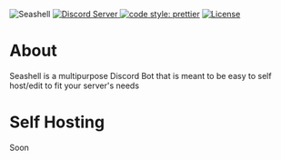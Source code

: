 ![Seashell](https://file.coffee/u/Kzgf60Qpeb.png)
  [
![Discord Server](https://img.shields.io/badge/Discord-dsc.gg/sea-2ecc71?style=for-the-badge)
](https://dsc.gg/sea)[![code style: prettier](https://img.shields.io/badge/code_style-prettier-ff69b4.svg?style=for-the-badge)](https://github.com/prettier/prettier) [
![License](https://img.shields.io/badge/license-MIT-blue?style=for-the-badge)
](LICENSE)
# About
Seashell is a multipurpose Discord Bot that is meant to be easy to self host/edit to fit your server's needs

# Self Hosting
Soon